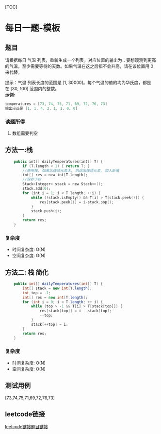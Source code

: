 [TOC]

# 每日一题-模板

## 题目
请根据每日 气温 列表，重新生成一个列表。对应位置的输出为：要想观测到更高的气温，至少需要等待的天数。如果气温在这之后都不会升高，请在该位置用 0 来代替。  

提示：气温 列表长度的范围是 [1, 30000]。每个气温的值的均为华氏度，都是在 [30, 100] 范围内的整数。  
**示例:**  
```java
temperatures = [73, 74, 75, 71, 69, 72, 76, 73]
输出应该是 [1, 1, 4, 2, 1, 1, 0, 0]
```

### 读题所得
1. 数组需要判空

## 方法一:栈
```swift
    public int[] dailyTemperatures(int[] T) {
        if (T.length < 1) { return T; }
        //使用栈, 如果比栈顶元素大, 则退出栈顶元素, 加入新值
        int[] res = new int[T.length];
        //保存下标
        Stack<Integer> stack = new Stack<>();
        stack.add(0);
        for (int i = 1; i < T.length; ++i) {
            while (!stack.isEmpty() && T[i] > T[stack.peek()]) {
                res[stack.peek()] = i-stack.pop();
            }
            stack.push(i);
        }
        return res;
    }
```
### 复杂度
* 时间复杂度: O(N)
* 空间复杂度: O(N)

## 方法二: 栈 简化
```java
    public int[] dailyTemperatures(int[] T) {
        int[] stack = new int[T.length];
        int top = -1;
        int[] res = new int[T.length];
        for (int i = 0; i < T.length; ++ i) {
            while (top > -1 && T[i] > T[stack[top]]) {
                res[stack[top]] = i - stack[top];
                --top;
            }
            stack[++top] = i;
        }
        return res;
    }
```
### 复杂度
* 时间复杂度: O(N)
* 空间复杂度: O(N)

## 测试用例
[73,74,75,71,69,72,76,73]  

## leetcode链接
[leetcode链接题目链接](https://leetcode-cn.com/problems/daily-temperatures)  